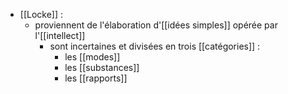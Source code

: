 - [[Locke]] :
	- proviennent de l'élaboration d'[[idées simples]] opérée par l'[[intellect]]
	    - sont incertaines et divisées en trois [[catégories]] :
	      - les [[modes]]
	      - les [[substances]]
	      - les [[rapports]]